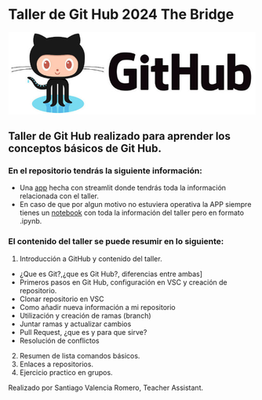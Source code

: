 # Taller de Git Hub 2024 The Bridge
![imagen_intro](img/git_image.jpg)   

## Taller de Git Hub realizado para aprender los conceptos básicos de Git Hub.
### En el repositorio tendrás la siguiente información:
- Una [app](https://tallergitthebridge092023.streamlit.app/) hecha con streamlit donde tendrás toda la información relacionada con el taller.
- En caso de que por algun motivo no estuviera operativa la APP siempre tienes un [notebook](https://github.com/svalencia-romero/taller_git_thebridge_09_23/blob/main/notebooks/inicio_git.ipynb) con toda la información del taller pero en formato .ipynb.

### El contenido del taller se puede resumir en lo siguiente:
1. Introducción a GitHub y contenido del taller.
  - ¿Que es Git?,¿que es Git Hub?, diferencias entre ambas] 
  - Primeros pasos en Git Hub, configuración en VSC y creación de repositorio. 
  - Clonar repositorio en VSC  
  - Como añadir nueva información a mi repositorio  
  - Utilización y creación de ramas (branch)  
  - Juntar ramas y actualizar cambios
  - Pull Request, ¿que es y para que sirve? 
  - Resolución de conflictos
    
2. Resumen de lista comandos básicos. 
3. Enlaces a repositorios.
4. Ejercicio practico en grupos.

Realizado por Santiago Valencia Romero, Teacher Assistant.
